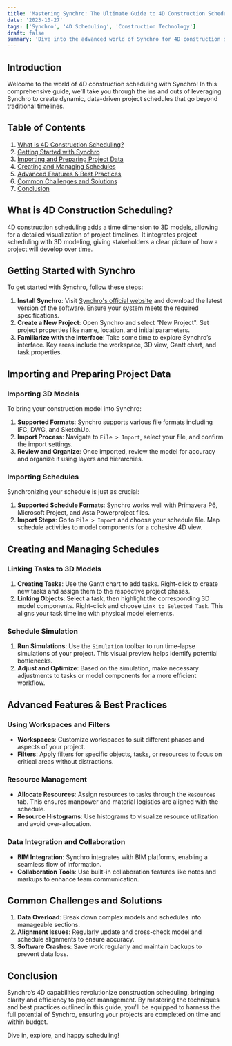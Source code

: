 ```yaml
---
title: 'Mastering Synchro: The Ultimate Guide to 4D Construction Scheduling'
date: '2023-10-27'
tags: ['Synchro', '4D Scheduling', 'Construction Technology']
draft: false
summary: 'Dive into the advanced world of Synchro for 4D construction scheduling. Learn best practices, features, and step-by-step tutorials to supercharge your project planning.'
---
```


## Introduction

Welcome to the world of 4D construction scheduling with Synchro! In this comprehensive guide, we'll take you through the ins and outs of leveraging Synchro to create dynamic, data-driven project schedules that go beyond traditional timelines.

## Table of Contents

1. [What is 4D Construction Scheduling?](#what-is-4d-construction-scheduling)
2. [Getting Started with Synchro](#getting-started-with-synchro)
3. [Importing and Preparing Project Data](#importing-and-preparing-project-data)
4. [Creating and Managing Schedules](#creating-and-managing-schedules)
5. [Advanced Features & Best Practices](#advanced-features--best-practices)
6. [Common Challenges and Solutions](#common-challenges-and-solutions)
7. [Conclusion](#conclusion)

## What is 4D Construction Scheduling?

4D construction scheduling adds a time dimension to 3D models, allowing for a detailed visualization of project timelines. It integrates project scheduling with 3D modeling, giving stakeholders a clear picture of how a project will develop over time.

## Getting Started with Synchro

To get started with Synchro, follow these steps:

1. **Install Synchro**: Visit [Synchro's official website](https://www.synchroltd.com) and download the latest version of the software. Ensure your system meets the required specifications.
2. **Create a New Project**: Open Synchro and select "New Project". Set project properties like name, location, and initial parameters.
3. **Familiarize with the Interface**: Take some time to explore Synchro’s interface. Key areas include the workspace, 3D view, Gantt chart, and task properties.

## Importing and Preparing Project Data

### Importing 3D Models

To bring your construction model into Synchro:

1. **Supported Formats**: Synchro supports various file formats including IFC, DWG, and SketchUp.
2. **Import Process**: Navigate to `File > Import`, select your file, and confirm the import settings.
3. **Review and Organize**: Once imported, review the model for accuracy and organize it using layers and hierarchies.

### Importing Schedules

Synchronizing your schedule is just as crucial:

1. **Supported Schedule Formats**: Synchro works well with Primavera P6, Microsoft Project, and Asta Powerproject files.
2. **Import Steps**: Go to `File > Import` and choose your schedule file. Map schedule activities to model components for a cohesive 4D view.

## Creating and Managing Schedules

### Linking Tasks to 3D Models

1. **Creating Tasks**: Use the Gantt chart to add tasks. Right-click to create new tasks and assign them to the respective project phases.
2. **Linking Objects**: Select a task, then highlight the corresponding 3D model components. Right-click and choose `Link to Selected Task`. This aligns your task timeline with physical model elements.

### Schedule Simulation

1. **Run Simulations**: Use the `Simulation` toolbar to run time-lapse simulations of your project. This visual preview helps identify potential bottlenecks.
2. **Adjust and Optimize**: Based on the simulation, make necessary adjustments to tasks or model components for a more efficient workflow.

## Advanced Features & Best Practices

### Using Workspaces and Filters

- **Workspaces**: Customize workspaces to suit different phases and aspects of your project.
- **Filters**: Apply filters for specific objects, tasks, or resources to focus on critical areas without distractions.

### Resource Management

- **Allocate Resources**: Assign resources to tasks through the `Resources` tab. This ensures manpower and material logistics are aligned with the schedule.
- **Resource Histograms**: Use histograms to visualize resource utilization and avoid over-allocation.

### Data Integration and Collaboration

- **BIM Integration**: Synchro integrates with BIM platforms, enabling a seamless flow of information.
- **Collaboration Tools**: Use built-in collaboration features like notes and markups to enhance team communication.

## Common Challenges and Solutions

1. **Data Overload**: Break down complex models and schedules into manageable sections.
2. **Alignment Issues**: Regularly update and cross-check model and schedule alignments to ensure accuracy.
3. **Software Crashes**: Save work regularly and maintain backups to prevent data loss.

## Conclusion

Synchro’s 4D capabilities revolutionize construction scheduling, bringing clarity and efficiency to project management. By mastering the techniques and best practices outlined in this guide, you'll be equipped to harness the full potential of Synchro, ensuring your projects are completed on time and within budget.

Dive in, explore, and happy scheduling!